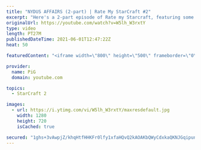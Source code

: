 ```yaml
---
title: "NYDUS AFFAIRS (2-part) | Rate My StarCraft #2"
excerpt: "Here's a 2-part episode of Rate my Starcraft, featuring some crafty backdoor surprises! Thanks for the fun submissions guys, looking forward to doing the next one :D  🔥 Submit your RATE MY STARCRAFT replays! Like Gordon Ramsay judges people's dishes, PiG will rate your awesome StarCraft plays. Send"
originalUrl: https://youtube.com/watch?v=W5lh_W3rxtY
type: video
length: PT27M
publishedDateTime: 2021-06-01T12:47:22Z
heat: 50

featuredContent: "<iframe width=\"800\" height=\"500\" frameborder=\"0\" src=\"https://www.youtube.com/embed/W5lh_W3rxtY\" allow=\"accelerometer; autoplay; encrypted-media; gyroscope; picture-in-picture\" allowfullscreen></iframe>"

provider:
  name: PiG
  domain: youtube.com

topics:
  - StarCraft 2

images:
  - url: https://i.ytimg.com/vi/W5lh_W3rxtY/maxresdefault.jpg
    width: 1280
    height: 720
    isCached: true

secured: "1ghs+3vAwpjZ/khqHtfHHKFr0lfy1xfaHQvQ2kAOAKbQWyCdxkaQKNJGqipundA1GOMLYquJU4fBOxv+7rgVKEAwIjeOzDshOzR8LvIk16X4Ejfap8p3AGqjc986ZhPuiKRl/s75l9OztQAlmlG7p268/AkKcWE2me1axPSNJKjDYPAqgkxxjvScZg+0XxPf1zgPkiJkt8oxb3jXwaaTxaFBXC2atyGaKK4TzzP/6fIgv7TJEWQtiYKKQfLhTYgYlsAzqi0WMeEqTUWINTjsJUJWrvvWM3zokhqGjIDQvSpBpH/QEa1VnPhL3RgXuBBoFqRg0hNG3/Go8BcyGLC4u74uoVS2ifIj3MmOywmLRTH6rfp1uFMPlAjj27rnZ6asOZ/7Id0kaCeVH1e7HIYolR70O4mLsPCFDg1HhvDL1n4=;ukRpAPB6JfG+xEhQAVkh1w=="
---
```


